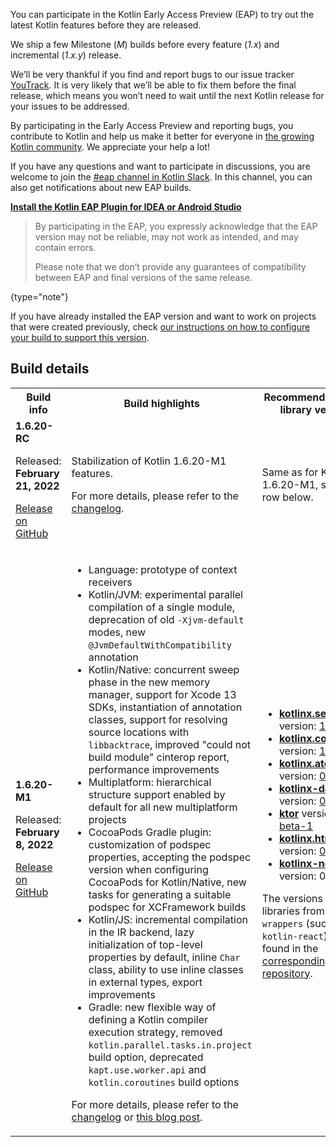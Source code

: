 [//]: # (title: Participate in the Kotlin Early Access Preview)

You can participate in the Kotlin Early Access Preview (EAP) to try out the latest Kotlin features before they are released.

We ship a few Milestone (_M_) builds before every feature (_1.x_) and incremental (_1.x.y_) release. 

We’ll be very thankful if you find and report bugs to our issue tracker [YouTrack](https://kotl.in/issue). 
It is very likely that we’ll be able to fix them before the final release, which means you won’t need to wait until the next Kotlin release for your issues to be addressed. 

By participating in the Early Access Preview and reporting bugs, you contribute to Kotlin and help us make it better 
for everyone in [the growing Kotlin community](https://kotlinlang.org/community/). We appreciate your help a lot! 

If you have any questions and want to participate in discussions, you are welcome to join the [#eap channel in Kotlin Slack](https://app.slack.com/client/T09229ZC6/C0KLZSCHF). 
In this channel, you can also get notifications about new EAP builds.

**[Install the Kotlin EAP Plugin for IDEA or Android Studio](install-eap-plugin.md)**

> By participating in the EAP, you expressly acknowledge that the EAP version may not be reliable, may not work as intended, and may contain errors.
>
> Please note that we don’t provide any guarantees of compatibility between EAP and final versions of the same release. 
>
{type="note"}

If you have already installed the EAP version and want to work on projects that were created previously, 
check [our instructions on how to configure your build to support this version](configure-build-for-eap.md). 

## Build details

<table>
    <tr>
        <th>Build info</th>
        <th>Build highlights</th>
        <th>Recommended kotlinx library versions</th>
    </tr>
    <tr>
        <td><strong>1.6.20-RC</strong>
            <p>Released: <strong>February 21, 2022</strong></p>
            <p><a href="https://github.com/JetBrains/kotlin/releases/tag/v1.6.20-RC" target="_blank">Release on GitHub</a></p>
        </td>
        <td>
            <p>Stabilization of Kotlin 1.6.20-M1 features.</p>
            <p>For more details, please refer to the <a href="https://github.com/JetBrains/kotlin/releases/tag/v1.6.20-RC">changelog</a>.</p>
        </td>
        <td>
            <p>Same as for Kotlin 1.6.20-M1, see the row below.</p>
        </td>
    </tr>
    <tr>
        <td><strong>1.6.20-M1</strong>
            <p>Released: <strong>February 8, 2022</strong></p>
            <p><a href="https://github.com/JetBrains/kotlin/releases/tag/v1.6.20-M1" target="_blank">Release on GitHub</a></p>
        </td>
        <td>
             <ul>
                <li>Language: prototype of context receivers</li>
                <li>Kotlin/JVM: experimental parallel compilation of a single module, deprecation of old <code>-Xjvm-default</code> modes, new <code>@JvmDefaultWithCompatibility</code> annotation</li>
                <li>Kotlin/Native: concurrent sweep phase in the new memory manager, support for Xcode 13 SDKs, instantiation of annotation classes, support for resolving source locations with <code>libbacktrace</code>, improved "could not build module" cinterop report, performance improvements</li>
                <li>Multiplatform: hierarchical structure support enabled by default for all new multiplatform projects</li>
                <li>CocoaPods Gradle plugin: customization of podspec properties, accepting the podspec version when configuring CocoaPods for Kotlin/Native, new tasks for generating a suitable podspec for XCFramework builds</li>
                <li>Kotlin/JS: incremental compilation in the IR backend, lazy initialization of top-level properties by default, inline <code>Char</code> class, ability to use inline classes in external types, export improvements</li>
                <li>Gradle: new flexible way of defining a Kotlin compiler execution strategy, removed <code>kotlin.parallel.tasks.in.project</code> build option, deprecated <code>kapt.use.worker.api</code> and <code>kotlin.coroutines</code> build options</li>
            </ul>
            <p>For more details, please refer to the <a href="https://github.com/JetBrains/kotlin/releases/tag/v1.6.20-M1">changelog</a> or <a href="https://blog.jetbrains.com/kotlin/2022/02/kotlin-1-6-20-m1-released/">this blog post</a>.</p>
        </td>
        <td>
            <ul>
                <li><a href="https://github.com/Kotlin/kotlinx.serialization" target="_blank"><strong>kotlinx.serialization</strong></a> version: <a href="https://github.com/Kotlin/kotlinx.serialization/releases/tag/v1.3.2" target="_blank">1.3.2</a></li>
                <li><a href="https://github.com/Kotlin/kotlinx.coroutines" target="_blank"><strong>kotlinx.coroutines</strong></a> version: <a href="https://github.com/Kotlin/kotlinx.coroutines/releases/tag/1.6.0" target="_blank">1.6.0</a></li>
                <li><a href="https://github.com/Kotlin/kotlinx.atomicfu" target="_blank"><strong>kotlinx.atomicfu</strong></a> version: <a href="https://github.com/Kotlin/kotlinx.atomicfu/releases/tag/0.17.0" target="_blank">0.17.0</a></li>          
                <li><a href="https://github.com/Kotlin/kotlinx-datetime" target="_blank"><strong>kotlinx-datetime</strong></a> version: <a href="https://github.com/Kotlin/kotlinx-datetime/releases/tag/v0.3.2" target="_blank">0.3.2</a></li>          
                <li><a href="https://ktor.io/" target="_blank"><strong>ktor</strong></a> version: <a href="https://github.com/ktorio/ktor/releases/tag/2.0.0-beta-1" target="_blank">2.0.0-beta-1</a></li>
                <li><a href="https://github.com/Kotlin/kotlinx.html" target="_blank"><strong>kotlinx.html</strong></a> version: <a href="https://github.com/Kotlin/kotlinx.html/releases/tag/0.7.2" target="_blank">0.7.2</a></li>
                <li><a href="https://github.com/Kotlin/kotlinx-nodejs" target="_blank"><strong>kotlinx-nodejs</strong></a> version: 0.0.7</li>
            </ul>
            <p>The versions of libraries from <code>kotlin-wrappers</code> (such as <code>kotlin-react</code>) can be found in the <a href="https://github.com/JetBrains/kotlin-wrappers" target="_blank">corresponding repository</a>.</p>
        </td>
    </tr>
</table>